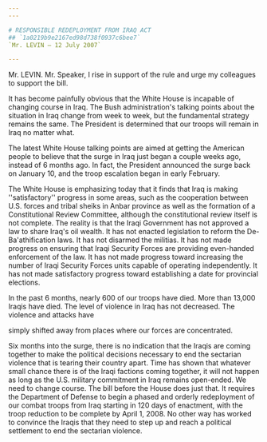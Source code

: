 ```yaml
---
---

# RESPONSIBLE REDEPLOYMENT FROM IRAQ ACT
## `1a0219b9e2167ed98d738f0937c6bee7`
`Mr. LEVIN — 12 July 2007`

---
```



Mr. LEVIN. Mr. Speaker, I rise in support of the rule and urge my 
colleagues to support the bill.

It has become painfully obvious that the White House is incapable of 
changing course in Iraq. The Bush administration's talking points about 
the situation in Iraq change from week to week, but the fundamental 
strategy remains the same. The President is determined that our troops 
will remain in Iraq no matter what.

The latest White House talking points are aimed at getting the 
American people to believe that the surge in Iraq just began a couple 
weeks ago, instead of 6 months ago. In fact, the President announced 
the surge back on January 10, and the troop escalation began in early 
February.

The White House is emphasizing today that it finds that Iraq is 
making ''satisfactory'' progress in some areas, such as the cooperation 
between U.S. forces and tribal sheiks in Anbar province as well as the 
formation of a Constitutional Review Committee, although the 
constitutional review itself is not complete. The reality is that the 
Iraqi Government has not approved a law to share Iraq's oil wealth. It 
has not enacted legislation to reform the De-Ba'athification laws. It 
has not disarmed the militias. It has not made progress on ensuring 
that Iraqi Security Forces are providing even-handed enforcement of the 
law. It has not made progress toward increasing the number of Iraqi 
Security Forces units capable of operating independently. It has not 
made satisfactory progress toward establishing a date for provincial 
elections.

In the past 6 months, nearly 600 of our troops have died. More than 
13,000 Iraqis have died. The level of violence in Iraq has not 
decreased. The violence and attacks have


simply shifted away from places where our forces are concentrated.

Six months into the surge, there is no indication that the Iraqis are 
coming together to make the political decisions necessary to end the 
sectarian violence that is tearing their country apart. Time has shown 
that whatever small chance there is of the Iraqi factions coming 
together, it will not happen as long as the U.S. military commitment in 
Iraq remains open-ended. We need to change course. The bill before the 
House does just that. It requires the Department of Defense to begin a 
phased and orderly redeployment of our combat troops from Iraq starting 
in 120 days of enactment, with the troop reduction to be complete by 
April 1, 2008. No other way has worked to convince the Iraqis that they 
need to step up and reach a political settlement to end the sectarian 
violence.